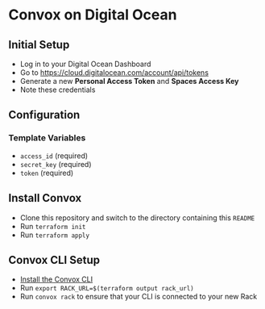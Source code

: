# Convox on Digital Ocean

## Initial Setup

- Log in to your Digital Ocean Dashboard
- Go to https://cloud.digitalocean.com/account/api/tokens
- Generate a new **Personal Access Token** and **Spaces Access Key**
- Note these credentials

## Configuration

### Template Variables

- `access_id` (required)
- `secret_key` (required)
- `token` (required)

## Install Convox

- Clone this repository and switch to the directory containing this `README`
- Run `terraform init`
- Run `terraform apply`

## Convox CLI Setup

- [Install the Convox CLI](https://docs.convox.com/introduction/installation)
- Run `export RACK_URL=$(terraform output rack_url)`
- Run `convox rack` to ensure that your CLI is connected to your new Rack
